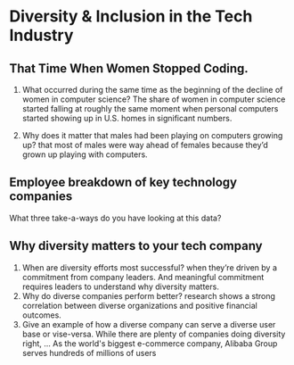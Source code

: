 # Diversity & Inclusion in the Tech Industry


## That Time When Women Stopped Coding.

1. What occurred during the same time as the beginning of the decline of women in computer science?
The share of women in computer science started falling at roughly the same moment when personal computers started showing up in U.S. homes in significant numbers.

2. Why does it matter that males had been playing on computers growing up?
that most of males were way ahead of females because they’d grown up playing with computers.


## Employee breakdown of key technology companies

What three take-a-ways do you have looking at this data?


## Why diversity matters to your tech company

1. When are diversity efforts most successful?
when they’re driven by a commitment from company leaders. And meaningful commitment requires leaders to understand why diversity matters.
2. Why do diverse companies perform better?
research shows a strong correlation between diverse organizations and positive financial outcomes.
3. Give an example of how a diverse company can serve a diverse user base or vise-versa.
While there are plenty of companies doing diversity right, ... As the world's biggest e-commerce company, Alibaba Group serves hundreds of millions of users



























